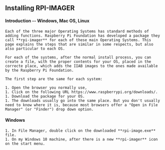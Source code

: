 ## Installing RPI-IMAGER
#### Introduction -- Windows, Mac OS, Linux
    Each of the three major Operating Systems has standard methods of adding functions. Raspberry Pi Foundation has developed a package they call **rpi-imager** for each of these main Operating Systems. This page explains the steps that are similar in some respects, but also also particular to each OS.

    For each of the systems, after the normal install process, you can create a file, with the proper contents for your OS, placed in the correcte place, which adds the IIAB images to the ones made available by the Raspberry Pi Foundation.

    The first step are the same for each system:
   
    1. Open the browser you normally use,
    1. Click on the following URL https://www.raspberrypi.org/downloads/.
    1. Download the package for your OS.
    1. The downloads usually go into the same place. But you don't usually need to know where it is, because most browsers offer a "Open in File Manager" (or "Finder") drop down option.
 
#### Windows
    1. In File Manager, double click on the downloaded **rpi-image.exe** file.
    1. On my Windows 10 machine, after there is a new **rpi-imager** icon on the start menu. 
